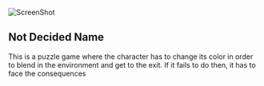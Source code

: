 ![ScreenShot](https://raw.github.com/kushalponam/game-off-2013/master/ScreenShots/Change.png)

## Not Decided Name

This is a puzzle game where the character has to change its color in order to blend in the environment and get to the exit. If it fails to do then, it has to face the consequences
